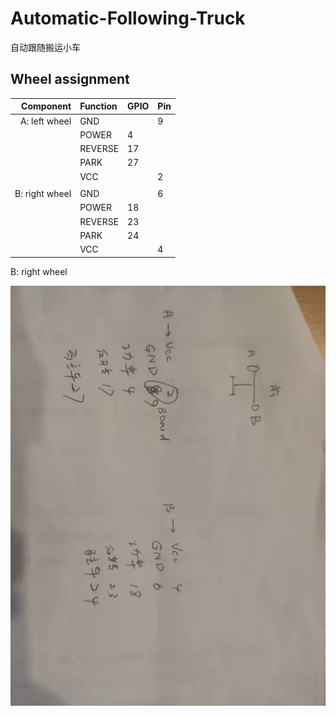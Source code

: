# Automatic-Following-Truck

自动跟随搬运小车

## Wheel assignment



|      Component | Function | GPIO | Pin  |
| -------------: | :------- | :--- | ---- |
|  A: left wheel | GND      |      | 9    |
|                | POWER    | 4    |      |
|                | REVERSE  | 17   |      |
|                | PARK     | 27   |      |
|                | VCC      |      | 2    |
|                |          |      |      |
| B: right wheel | GND      |      | 6    |
|                | POWER    | 18   |      |
|                | REVERSE  | 23   |      |
|                | PARK     | 24   |      |
|                | VCC      |      | 4    |



B: right wheel

![473ef1a940c8f5e19a9cb56acd2339a](image/473ef1a940c8f5e19a9cb56acd2339a.jpg)